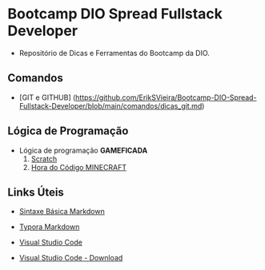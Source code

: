 # Bootcamp DIO Spread Fullstack Developer
- Repositório de Dicas e Ferramentas do Bootcamp da DIO.

## Comandos
- [GIT e GITHUB] (https://github.com/ErikSVieira/Bootcamp-DIO-Spread-Fullstack-Developer/blob/main/comandos/dicas_git.md)

## Lógica de Programação
- Lógica de programação **GAMEFICADA**
    1. [Scratch](https://scratch.mit.edu/)
    1. [Hora do Código MINECRAFT](https://studio.code.org/s/mc/lessons/1/levels/1)

## Links Úteis
* [Sintaxe Básica Markdown](https://www.markdownguide.org/basic-syntax/)

* [Typora Markdown](https://typora.io/)

* [Visual Studio Code](https://visualstudio.microsoft.com/pt-br/)

* [Visual Studio Code - Download](https://code.visualstudio.com/)